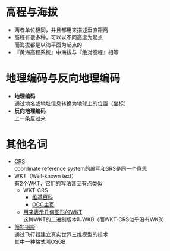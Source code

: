 # 高程与海拔

- 两者单位相同，并且都用来描述垂直距离  
- 高程有很多种，可以以不同高度为起点  
  而海拔都是以海平面为起点的
- 『黄海高程系统』中海拔与『绝对高程』相等

# 地理编码与反向地理编码

- **地理编码**  
  通过地名或地址信息转换为地球上的位置（坐标）
- **反向地理编码**  
  上一条反过来



# 其他名词

- [CRS](https://en.wikipedia.org/wiki/Spatial_reference_system)  
  coordinate reference system的缩写和SRS是同一个意思
- WKT（Well-known text）  
  有2个WKT，它们的写法甚至有点类似
  - WKT-CRS  
    - [维基百科](https://en.wikipedia.org/wiki/Well-known_text_representation_of_coordinate_reference_systems)  
    - [OGC主页](https://www.ogc.org/standards/wkt-crs)
  - [用来表示几何图形的WKT](https://en.wikipedia.org/wiki/Well-known_text_representation_of_geometry)  
    这种WKT的二进制版本叫WKB（而WKT-CRS似乎没有WKB）
- [倾斜摄影](https://baike.baidu.com/item/%E5%80%BE%E6%96%9C%E6%91%84%E5%BD%B1)  
  通过飞行器建立真实世界三维模型的技术  
  其中一种格式叫OSGB

